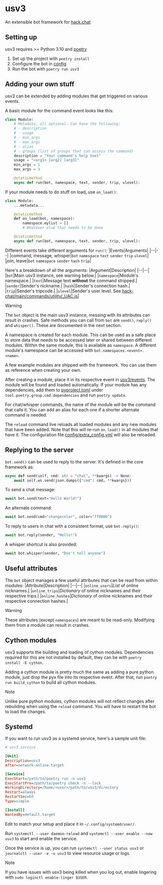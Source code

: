 # usv3
An extensible bot framework for [hack.chat](https://hack.chat)


## Setting up
usv3 requires >= Python 3.10 and [poetry](https://python-poetry.org/)
1. Set up the project with `poetry install`
3. Configure the bot in [config](config)
4. Run the bot with `poetry run usv3`


## Adding your own stuff
usv3 can be extended by adding modules that get triggered on various events.

A basic module for the command event looks like this:
```python
class Module:
    # Metadata, all optional. Can have the following:
    # - description
    # - usage
    # - min_args
    # - max_args
    # - alias
    # - groups (list of groups that can access the command)
    description = "Your command's help text"
    usage = "<arg1> [arg2] [arg3]"
    min_args = 1
    max_args = 3

    @staticmethod
    async def run(bot, namespace, text, sender, trip, ulevel):
```
If your module needs to do stuff on load, use `on_load()`:
```python
class Module:
    ...metadata...

    @staticmethod
    def on_load(bot, namespace):
        namespace.mylist = []
        # Whatever else that needs to be done

    @staticmethod
    async def run(bot, namespace, text, sender, trip, ulevel):
```

Different events take different arguments for `run()`:
|Events|Arguments|
|--|--|
|command, message, whisper|`bot` `namespace` `text` `sender` `trip` `ulevel`|
|join, leave|`bot` `namespace` `sender` `hash` `trip`|

Here's a breakdown of all the arguments:
|Argument|Description|
|--|--|
|`bot`|Main usv3 instance, see warning below.|
|`namespace`|Module's namespace.|
|`text`|Message text **without** the command stripped.|
|`sender`|Sender's nickname.|
|`hash`|Sender's connection hash.|
|`trip`|Sender's tripcode.|
|`ulevel`|Sender's user level. See [hack-chat/main/commands/utility/_UAC.js](https://github.com/hack-chat/main/blob/752d172dd58022f5c65dc8d002ebc9da71949b1d/commands/utility/_UAC.js#L51-L60)|

> [!WARNING]
> The `bot` object is the main usv3 instance, messing with its attributes can result in crashes. Safe methods you can call from `bot` are `send()`, `reply()` and `whisper()`. These are documented in the next section.

A namespace is created for each module. This can be used as a safe place to store data that needs to be accessed later or shared between different modules. Within the same module, this is available as `namespace`. A different module's namespace can be accessed with `bot.namespaces.<event>.<name>`.

A few example modules are shipped with the framework. You can use them as reference when creating your own.

After creating a module, place it in its respective event in [usv3/events](usv3/events). The module will be found and loaded automatically. If your module has any dependencies, add them to [pyproject.toml](pyproject.toml) under `tool.poetry.group.cmd.dependencies` and run `poetry update`.

For chat/whisper commands, the name of the module will be the command that calls it. You can add an alias for each one if a shorter alternate command is needed.

The `reload` command live reloads all loaded modules and any new modules that have been added. Note that this will re-run `on_load()` in all modules that have it. The configuration file [config/extra_config.yml](config/extra_config.yml) will also be reloaded.


## Replying to the server
`bot.send()` can be used to reply to the server. It's defined in the core framework as:
```python
async def send(self, cmd: str = "chat", **kwargs) -> None:
    await self.ws.send(json.dumps({"cmd": cmd, **kwargs}))
```
To send a chat message:
```python
await bot.send(text="Hello World!")
```
An alternate command:
```python
await bot.send(cmd="changecolor", color="ff0000")
```
To reply to users in chat with a consistent format, use `bot.reply()`:
```python
await bot.reply(sender, "Hello!")
```
A whisper shortcut is also provided:
```python
await bot.whisper(sender, "Don't tell anyone")
```


## Useful attributes
The `bot` object manages a few useful attributes that can be read from within modules:
|Attribute|Description|
|--|--|
|`online_users`|*List* of online nicknames.|
|`online_trips`|*Dictionary* of online nicknames and their respective trips.|
|`online_hashes`|*Dictionary* of online nicknames and their respective connection hashes.|

> [!WARNING]
> These attributes (except `namespaces`) are meant to be read-only. Modifying them from a module can result in crashes.


## Cython modules
usv3 supports the building and loading of cython modules. Dependencies required for this are not installed by default, they can be with `poetry install -E cython`.

Adding a cython module is pretty much the same as adding a pure python module, just drop the pyx file into its respective event. After that, run `poetry run build_cython` to build all cython modules.

> [!NOTE]
> Unlike pure python modules, cython modules will not reflect changes after rebuilding when using the `reload` command. You will have to restart the bot to load the changes.


## Systemd
If you want to run usv3 as a systemd service, here's a sample unit file:
```ini
# usv3.service

[Unit]
Description=usv3
After=network-online.target

[Service]
ExecStart=/path/to/poetry run -n usv3
ExecStartPre=/path/to/poetry check -n --lock
WorkingDirectory=/home/<user>/path/to/usv3/directory
Restart=always
RestartSec=60
Type=simple

[Install]
WantedBy=default.target
```
Edit to match your setup and place it in `~/.config/systemd/user/`.

Run `systemctl --user daemon-reload` and `systemctl --user enable --now usv3` to start and enable the service.

Once the service is up, you can run `systemctl --user status usv3` or `journalctl --user -e -u usv3` to view resource usage or logs.

> [!NOTE]
> If you have issues with usv3 being killed when you log out, enable lingering with `sudo loginctl enable-linger $USER`.
